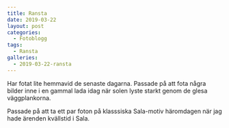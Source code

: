 ```yaml
---
title: Ransta
date: 2019-03-22
layout: post
categories:
  - Fotoblogg
tags:
  - Ransta
galleries:
  - 2019-03-22-ransta
---
```


Har fotat lite hemmavid de senaste dagarna. Passade på att fota några bilder inne i en gammal lada idag när solen lyste starkt genom de glesa väggplankorna.

Passade på att ta ett par foton på klasssiska Sala-motiv häromdagen när jag hade ärenden kvällstid i Sala.
